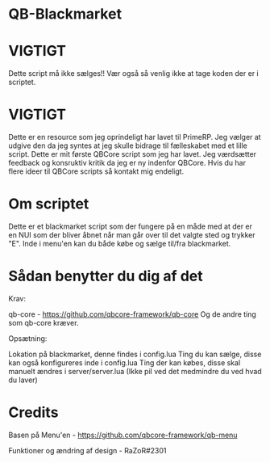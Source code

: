 # QB-Blackmarket

# VIGTIGT
Dette script må ikke sælges!! Vær også så venlig ikke at tage koden der er i scriptet.
# VIGTIGT

Dette er en resource som jeg oprindeligt har lavet til PrimeRP.
Jeg vælger at udgive den da jeg syntes at jeg skulle bidrage til fælleskabet med et lille script. 
Dette er mit første QBCore script som jeg har lavet. Jeg værdsætter feedback og konsruktiv kritik da jeg er ny indenfor QBCore.
Hvis du har flere ideer til QBCore scripts så kontakt mig endeligt.

# Om scriptet

Dette er et blackmarket script som der fungere på en måde med at der er en NUI som der bliver åbnet når man går over til det valgte sted og trykker "E".
Inde i menu'en kan du både købe og sælge til/fra blackmarket.

# Sådan benytter du dig af det

Krav:

qb-core - https://github.com/qbcore-framework/qb-core
Og de andre ting som qb-core kræver.


Opsætning:

Lokation på blackmarket, denne findes i config.lua
Ting du kan sælge, disse kan også konfigureres inde i config.lua
Ting der kan købes, disse skal manuelt ændres i server/server.lua (Ikke pil ved det medmindre du ved hvad du laver)


# Credits

Basen på Menu'en - https://github.com/qbcore-framework/qb-menu

Funktioner og ændring af design - RaZoR#2301


